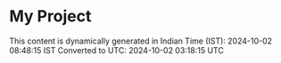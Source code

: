 # My Project

This content is dynamically generated in Indian Time (IST): 2024-10-02 08:48:15 IST
Converted to UTC: 2024-10-02 03:18:15 UTC

